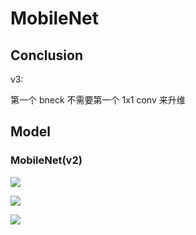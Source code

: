 # MobileNet

## Conclusion

v3:

第一个 bneck 不需要第一个 1x1 conv 来升维

## Model

### MobileNet(v2)

![](https://cdn.jsdelivr.net/gh/hucorz/image-processing-by-dl/img/classification/MobilNet(v2)_1.png)

![](https://cdn.jsdelivr.net/gh/hucorz/image-processing-by-dl/img/classification/MobilNet(v2)_2.png)

![](https://cdn.jsdelivr.net/gh/hucorz/image-processing-by-dl/img/classification/MobilNet(v2)_3.png)



